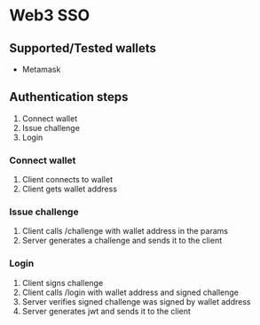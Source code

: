 # Web3 SSO

## Supported/Tested wallets
- Metamask

## Authentication steps
1. Connect wallet
2. Issue challenge
3. Login

### Connect wallet
1. Client connects to wallet
2. Client gets wallet address

### Issue challenge
1. Client calls /challenge with wallet address in the params
2. Server generates a challenge and sends it to the client

### Login
1. Client signs challenge
2. Client calls /login with wallet address and signed challenge
3. Server verifies signed challenge was signed by wallet address
4. Server generates jwt and sends it to the client